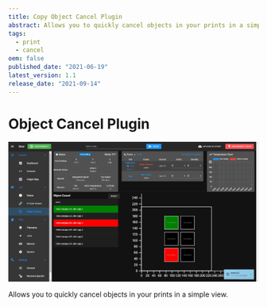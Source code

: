 ```yaml
---
title: Copy Object Cancel Plugin
abstract: Allows you to quickly cancel objects in your prints in a simple view
tags:
  - print
  - cancel
oem: false
published_date: "2021-06-19"
latest_version: 1.1
release_date: "2021-09-14"
---
```


# Object Cancel Plugin
 
![Image](https://raw.githubusercontent.com/Sindarius/ObjectCancelPlugin/Media/ObjectCancel.png?raw=true)

Allows you to quickly cancel objects in your prints in a simple view.
